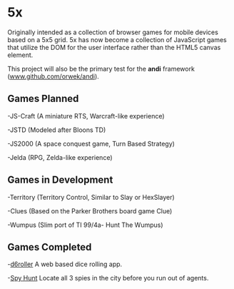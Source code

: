 5x
==

Originally intended as a collection of browser games for mobile devices based on a 5x5 grid. 5x has now become a collection of JavaScript games that utilize the DOM for the user interface rather than the HTML5 canvas element.

This project will also be the primary test for the **andi** framework (www.github.com/orwek/andi).



Games Planned
--

-JS-Craft (A miniature RTS, Warcraft-like experience)

-JSTD (Modeled after Bloons TD)

-JS2000 (A space conquest game, Turn Based Strategy)

-Jelda (RPG, Zelda-like experience)



Games in Development
--

-Territory (Territory Control, Similar to Slay or HexSlayer)

-Clues (Based on the Parker Brothers board game Clue)

-Wumpus (Slim port of TI 99/4a- Hunt The Wumpus)



Games Completed
--
-<a href="http://orwek.github.io/5x/d6roller.html" target="_blank">d6roller</a> A web based dice rolling app.

-<a href="http://orwek.github.io/5x/spyhunt.html" target="_blank">Spy Hunt</a> Locate all 3 spies in the city before you run out of agents.


